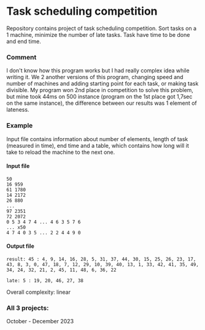 # Task scheduling competition
Repository contains project of task scheduling competition. Sort tasks on a 1 machine, minimize the number of late tasks. Task have time to be done and end time. 

### Comment
I don't know how this program works but I had really complex idea while writing it. We 2 another versions of this program, changing speed and number of machines and adding starting point for each task, or making task divisible.
My program won 2nd place in competition to solve this problem, but mine took 44ms on 500 instance (program on the 1st place got 1,7sec on the same instance), the difference between our results was 1 element of lateness.

### Example
Input file contains information about number of elements, length of task (measured in time), end time and a table, which contains how long will it take to reload the machine to the next one.
#### Input file
```
50
16 959
61 1780
14 2172
26 880
...
97 2351
72 2072
0 5 3 4 7 4 ... 4 6 3 5 7 6
... x50
4 7 4 0 3 5 ... 2 2 4 4 9 0
```
#### Output file
```
result: 45 : 4, 9, 14, 16, 28, 5, 31, 37, 44, 30, 15, 25, 26, 23, 17, 43, 8, 3, 0, 47, 18, 7, 12, 29, 10, 39, 40, 13, 1, 33, 42, 41, 35, 49, 34, 24, 32, 21, 2, 45, 11, 48, 6, 36, 22

late: 5 : 19, 20, 46, 27, 38
```

Overall complexity: linear

### All 3 projects:
October - December 2023
